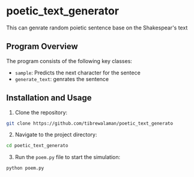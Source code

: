 # poetic_text_generator
This can genrate random poietic sentence base on the Shakespear's text

## Program Overview

The program consists of the following key classes:
- `sample`: Predicts the next character for the sentece
- `generate_text`: genrates the sentence



## Installation and Usage

1. Clone the repository:
```bash
git clone https://github.com/tibrewalaman/poetic_text_generato
```

2. Navigate to the project directory:
```bash
cd poetic_text_generato
```

3. Run the `poem.py` file to start the simulation:
```bash
python poem.py
```
